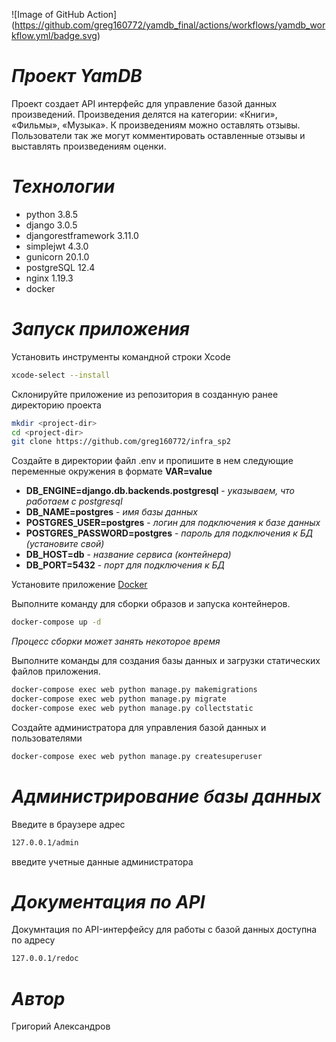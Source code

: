 ![Image of GitHub Action]
(https://github.com/greg160772/yamdb_final/actions/workflows/yamdb_workflow.yml/badge.svg)
# *Проект YamDB*
Проект создает API интерфейс для управление базой данных произведений. Произведения делятся на категории: «Книги», «Фильмы», «Музыка». К произведениям можно оставлять отзывы. Пользователи так же могут комментировать оставленные отзывы и выставлять произведениям оценки.

# *Технологии*
- python 3.8.5
- django 3.0.5
- djangorestframework 3.11.0
- simplejwt 4.3.0
- gunicorn 20.1.0
- postgreSQL 12.4
- nginx 1.19.3
- docker

# *Запуск приложения*

Установить инструменты командной строки Xcode
```sh
xcode-select --install
```
Склонируйте приложение из репозитория в созданную ранее директорию проекта
```sh
mkdir <project-dir>
cd <project-dir>
git clone https://github.com/greg160772/infra_sp2
```

Создайте в директории файл .env и пропишите в нем следующие переменные окружения
в формате **VAR=value**

- **DB_ENGINE=django.db.backends.postgresql** - *указываем, что работаем с postgresql*
- **DB_NAME=postgres** - *имя базы данных*
- **POSTGRES_USER=postgres** - *логин для подключения к базе данных*
- **POSTGRES_PASSWORD=postgres** - *пароль для подключения к БД (установите свой)*
- **DB_HOST=db** - *название сервиса (контейнера)*
- **DB_PORT=5432** - *порт для подключения к БД*

Установите приложение [Docker](https://www.docker.com/products/docker-desktop)

Выполните команду для сборки образов и запуска контейнеров.
```sh
docker-compose up -d
```
*Процесс сборки может занять некоторое время*

Выполните команды для создания базы данных и загрузки статических файлов приложения.
```sh
docker-compose exec web python manage.py makemigrations
docker-compose exec web python manage.py migrate
docker-compose exec web python manage.py collectstatic
```
Создайте администратора для управления базой данных и пользователями
```sh
docker-compose exec web python manage.py createsuperuser
```
# *Администрирование базы данных*
Введите в браузере адрес 
```sh
127.0.0.1/admin
```
введите учетные данные администратора

# *Документация по API*
Докумнтация по API-интерфейсу для работы с базой данных
доступна по адресу
```sh
127.0.0.1/redoc
```
# *Автор*
Григорий Александров
